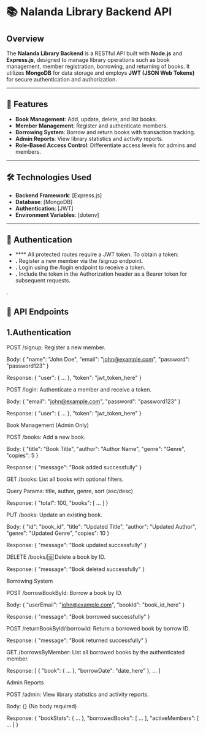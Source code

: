# 📚 Nalanda Library Backend API

## Overview

The **Nalanda Library Backend** is a RESTful API built with **Node.js** and **Express.js**, designed to manage library operations such as book management, member registration, borrowing, and returning of books. It utilizes **MongoDB** for data storage and employs **JWT (JSON Web Tokens)** for secure authentication and authorization.

---

## 🚀 Features

- **Book Management**: Add, update, delete, and list books.
- **Member Management**: Register and authenticate members.
- **Borrowing System**: Borrow and return books with transaction tracking.
- **Admin Reports**: View library statistics and activity reports.
- **Role-Based Access Control**: Differentiate access levels for admins and members.

---

## 🛠️ Technologies Used

- **Backend Framework**: [Express.js]
- **Database**: [MongoDB]
- **Authentication**: [JWT]
- **Environment Variables**: [dotenv]

---


## 🔐 Authentication

- ****  All protected routes require a JWT token. To obtain a token:
- **.**  Register a new member via the /signup endpoint.
- **.** Login using the /login endpoint to receive a token.
- **.**  Include the token in the Authorization header as a Bearer token for subsequent requests.


.

## 📌 API Endpoints
## 1.Authentication

POST /signup: Register a new member.

Body: { "name": "John Doe", "email": "john@example.com", "password": "password123" }

Response: { "user": { ... }, "token": "jwt_token_here" }

POST /login: Authenticate a member and receive a token.

Body: { "email": "john@example.com", "password": "password123" }

Response: { "user": { ... }, "token": "jwt_token_here" }

Book Management (Admin Only)

POST /books: Add a new book.

Body: { "title": "Book Title", "author": "Author Name", "genre": "Genre", "copies": 5 }

Response: { "message": "Book added successfully" }

GET /books: List all books with optional filters.

Query Params: title, author, genre, sort (asc/desc)

Response: { "total": 100, "books": [ ... ] }

PUT /books: Update an existing book.

Body: { "id": "book_id", "title": "Updated Title", "author": "Updated Author", "genre": "Updated Genre", "copies": 10 }

Response: { "message": "Book updated successfully" }

DELETE /books/:id: Delete a book by ID.

Response: { "message": "Book deleted successfully" }

Borrowing System

POST /borrowBookById: Borrow a book by ID.

Body: { "userEmail": "john@example.com", "bookId": "book_id_here" }

Response: { "message": "Book borrowed successfully" }

POST /returnBookById/:borrowId: Return a borrowed book by borrow ID.

Response: { "message": "Book returned successfully" }

GET /borrowsByMember: List all borrowed books by the authenticated member.

Response: [ { "book": { ... }, "borrowDate": "date_here" }, ... ]

Admin Reports

POST /admin: View library statistics and activity reports.

Body: {} (No body required)

Response: { "bookStats": { ... }, "borrowedBooks": [ ... ], "activeMembers": [ ... ] }
